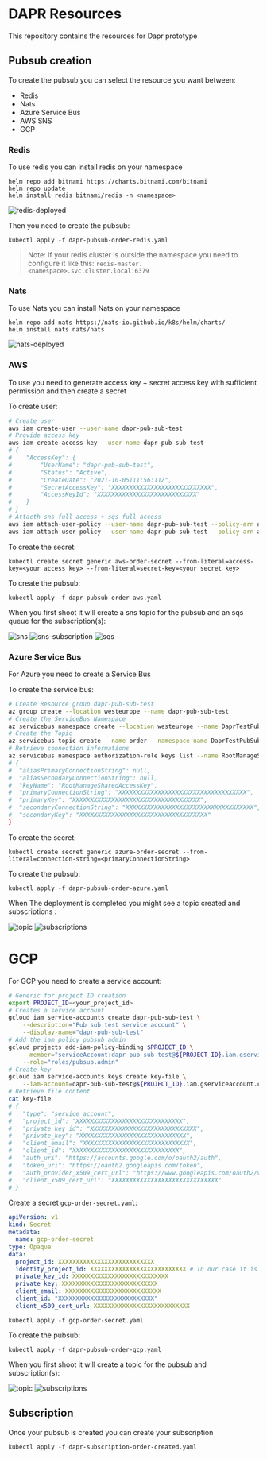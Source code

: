# DAPR Resources

This repository contains the resources for Dapr prototype

## Pubsub creation

To create the pubsub you can select the resource you want between:

- Redis
- Nats
- Azure Service Bus
- AWS SNS
- GCP

###  Redis

To use redis you can install redis on your namespace

```
helm repo add bitnami https://charts.bitnami.com/bitnami
helm repo update
helm install redis bitnami/redis -n <namespace>
```

![redis-deployed](./doc/redis/redis-deployed.png)

Then you need to create the pubsub:

```
kubectl apply -f dapr-pubsub-order-redis.yaml
```

> Note: If your redis cluster is outside the namespace you need to configure it like this: `redis-master.<namespace>.svc.cluster.local:6379`


### Nats

To use Nats you can install Nats on your namespace

```
helm repo add nats https://nats-io.github.io/k8s/helm/charts/
helm install nats nats/nats
```

![nats-deployed](./doc/nats/nats-deployed.png)

### AWS

To use you need to generate access key + secret access key with sufficient permission and then create a secret

To create user:

```bash
# Create user
aws iam create-user --user-name dapr-pub-sub-test
# Provide access key
aws iam create-access-key --user-name dapr-pub-sub-test
# {
#    "AccessKey": {
#        "UserName": "dapr-pub-sub-test", 
#        "Status": "Active", 
#        "CreateDate": "2021-10-05T11:56:11Z", 
#        "SecretAccessKey": "XXXXXXXXXXXXXXXXXXXXXXXXXXXX", 
#        "AccessKeyId": "XXXXXXXXXXXXXXXXXXXXXXXXXXXX"
#    }
# }
# Attacth sns full access + sqs full access
aws iam attach-user-policy --user-name dapr-pub-sub-test --policy-arn arn:aws:iam::aws:policy/AmazonSNSFullAccess
aws iam attach-user-policy --user-name dapr-pub-sub-test --policy-arn arn:aws:iam::aws:policy/AmazonSQSFullAccess
```

To create the secret:

```
kubectl create secret generic aws-order-secret --from-literal=access-key=<your access key> --from-literal=secret-key=<your secret key>
```

To create the pubsub:

```
kubectl apply -f dapr-pubsub-order-aws.yaml
```

When you first shoot it will create a sns topic for the pubsub and an sqs queue for the subscription(s):

![sns](./doc/aws/sns-topic.png)
![sns-subscription](./doc/aws/sns-subscription.png)
![sqs](./doc/aws/sqs-queue.png)

### Azure Service Bus

For Azure you need to create a Service Bus

To create the service bus:

```bash
# Create Resource group dapr-pub-sub-test
az group create --location westeurope --name dapr-pub-sub-test
# Create the ServiceBus Namespace
az servicebus namespace create --location westeurope --name DaprTestPubSubNamespace --resource-group dapr-pub-sub-test
# Create the Topic
az servicebus topic create --name order --namespace-name DaprTestPubSubNamespace --resource-group dapr-pub-sub-test
# Retrieve connection informations
az servicebus namespace authorization-rule keys list --name RootManageSharedAccessKey --namespace-name DaprTestPubSubNamespace --resource-group dapr-pub-sub-test
# {
#  "aliasPrimaryConnectionString": null,
#  "aliasSecondaryConnectionString": null,
#  "keyName": "RootManageSharedAccessKey",
#  "primaryConnectionString": "XXXXXXXXXXXXXXXXXXXXXXXXXXXXXXXXXXXX",
#  "primaryKey": "XXXXXXXXXXXXXXXXXXXXXXXXXXXXXXXXXXXX",
#  "secondaryConnectionString": "XXXXXXXXXXXXXXXXXXXXXXXXXXXXXXXXXXXX",
#  "secondaryKey": "XXXXXXXXXXXXXXXXXXXXXXXXXXXXXXXXXXXX"
}
```

To create the secret:

```
kubectl create secret generic azure-order-secret --from-literal=connection-string=<primaryConnectionString>
```

To create the pubsub:

```
kubectl apply -f dapr-pubsub-order-azure.yaml
```

When The deployment is completed you might see a topic created and subscriptions :

![topic](./doc/azure/topic.png)
![subscriptions](./doc/azure/subscriptions.png)

# GCP

For GCP you need to create a service account:

```bash
# Generic for project ID creation
export PROJECT_ID=<your_project_id>
# Creates a service account
gcloud iam service-accounts create dapr-pub-sub-test \
    --description="Pub sub test service account" \
    --display-name="dapr-pub-sub-test"
# Add the iam policy pubsub admin
gcloud projects add-iam-policy-binding $PROJECT_ID \
    --member="serviceAccount:dapr-pub-sub-test@${PROJECT_ID}.iam.gserviceaccount.com" \
    --role="roles/pubsub.admin"
# Create key
gcloud iam service-accounts keys create key-file \
    --iam-account=dapr-pub-sub-test@${PROJECT_ID}.iam.gserviceaccount.com
# Retrieve file content
cat key-file 
# {
#   "type": "service_account",
#   "project_id": "XXXXXXXXXXXXXXXXXXXXXXXXXXXXXX",
#   "private_key_id": "XXXXXXXXXXXXXXXXXXXXXXXXXXXXXX",
#   "private_key": "XXXXXXXXXXXXXXXXXXXXXXXXXXXXXX",
#   "client_email": "XXXXXXXXXXXXXXXXXXXXXXXXXXXXXX",
#   "client_id": "XXXXXXXXXXXXXXXXXXXXXXXXXXXXXX",
#   "auth_uri": "https://accounts.google.com/o/oauth2/auth",
#   "token_uri": "https://oauth2.googleapis.com/token",
#   "auth_provider_x509_cert_url": "https://www.googleapis.com/oauth2/v1/certs",
#   "client_x509_cert_url": "XXXXXXXXXXXXXXXXXXXXXXXXXXXXXX"
# }
```

Create a secret `gcp-order-secret.yaml`:

```yaml
apiVersion: v1
kind: Secret
metadata:
  name: gcp-order-secret
type: Opaque
data:
  project_id: XXXXXXXXXXXXXXXXXXXXXXXXXXX
  identity_project_id: XXXXXXXXXXXXXXXXXXXXXXXXXXX # In our case it is the same as project_id
  private_key_id: XXXXXXXXXXXXXXXXXXXXXXXXXXX
  private_key: XXXXXXXXXXXXXXXXXXXXXXXXXXX
  client_email: XXXXXXXXXXXXXXXXXXXXXXXXXXX
  client_id: "XXXXXXXXXXXXXXXXXXXXXXXXXXX"
  client_x509_cert_url: XXXXXXXXXXXXXXXXXXXXXXXXXXX
```

```
kubectl apply -f gcp-order-secret.yaml
```

To create the pubsub:

```
kubectl apply -f dapr-pubsub-order-gcp.yaml
```

When you first shoot it will create a topic for the pubsub and subscription(s):

![topic](./doc/gcp/topic.png)
![subscriptions](./doc/gcp/subscriptions.png)

##  Subscription

Once your pubsub is created you can create your subscription

```
kubectl apply -f dapr-subscription-order-created.yaml
```